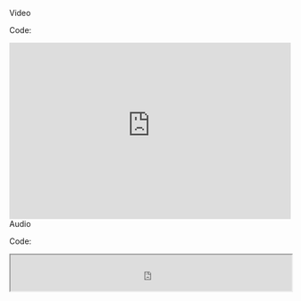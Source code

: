 Video

Code:
<iframe src="https://stream.download-lagu-mp3.com/video.php?id=[YOUTUBE ID]" width="100%" height="316" frameBorder="0" scrolling="no" allowfullscreen></iframe>
Audio

Code:
<iframe src="https://stream.download-lagu-mp3.com/audio.php?id=[YOUTUBE ID]" width="100%" height="65"></iframe>
